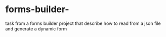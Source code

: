 # forms-builder-
task from a forms builder project that describe how to read from a json file and generate a dynamic form 
